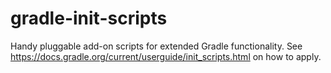 # gradle-init-scripts

Handy pluggable add-on scripts for extended Gradle functionality.
See https://docs.gradle.org/current/userguide/init_scripts.html on how to apply.

